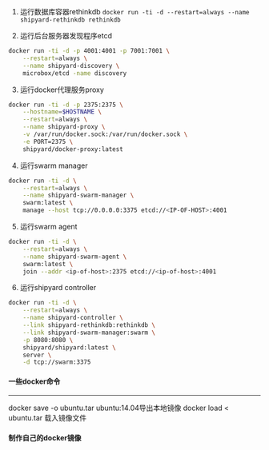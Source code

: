 1. 运行数据库容器rethinkdb
`docker run -ti -d --restart=always --name shipyard-rethinkdb rethinkdb`

2. 运行后台服务器发现程序etcd
```bash
docker run -ti -d -p 4001:4001 -p 7001:7001 \
    --restart=always \
    --name shipyard-discovery \
    microbox/etcd -name discovery
```

3. 运行docker代理服务proxy
```bash
docker run -ti -d -p 2375:2375 \
    --hostname=$HOSTNAME \
    --restart=always \
    --name shipyard-proxy \
    -v /var/run/docker.sock:/var/run/docker.sock \
    -e PORT=2375 \
    shipyard/docker-proxy:latest
```

4. 运行swarm manager
```bash
docker run -ti -d \
    --restart=always \
    --name shipyard-swarm-manager \
    swarm:latest \
    manage --host tcp://0.0.0.0:3375 etcd://<IP-OF-HOST>:4001
```

5. 运行swarm agent
```bash
docker run -ti -d \
    --restart=always \
    --name shipyard-swarm-agent \
    swarm:latest \
    join --addr <ip-of-host>:2375 etcd://<ip-of-host>:4001
```

6. 运行shipyard controller
```bash
docker run -ti -d \
    --restart=always \
    --name shipyard-controller \
    --link shipyard-rethinkdb:rethinkdb \
    --link shipyard-swarm-manager:swarm \
    -p 8080:8080 \
    shipyard/shipyard:latest \
    server \
    -d tcp://swarm:3375
```

#### 一些docker命令
----------------
docker save -o ubuntu.tar ubuntu:14.04导出本地镜像
docker load < ubuntu.tar 载入镜像文件

#### 制作自己的docker镜像


